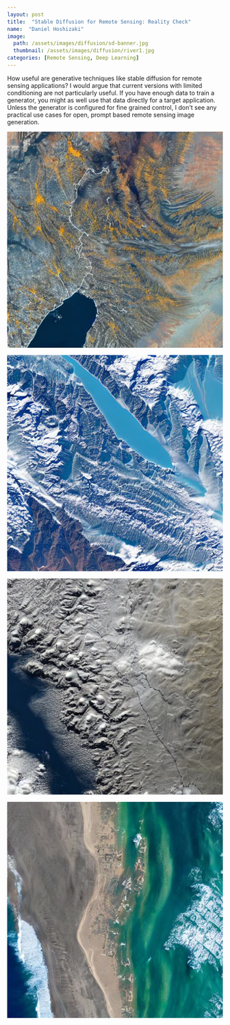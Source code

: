 ```yaml
---
layout: post
title:  "Stable Diffusion for Remote Sensing: Reality Check"
name:  "Daniel Hoshizaki"
image:
  path: /assets/images/diffusion/sd-banner.jpg
  thumbnail: /assets/images/diffusion/river1.jpg
categories: [Remote Sensing, Deep Learning]
---
```


How useful are generative techniques like stable diffusion for remote sensing applications? I would argue that current versions with limited conditioning are not particularly useful. If you have enough data to train a generator, you might as well use that data directly for a target application. Unless the generator is configured for fine grained control, I don't see any practical use cases for open, prompt based remote sensing image generation.

<p align="center">
  <img src="/assets/images/diffusion/river1.jpg" />
</p>
<p align="center">
  <img src="/assets/images/diffusion/sd3.jpg" />
</p>
<p align="center">
  <img src="/assets/images/diffusion/sd6.jpg" />
</p>
<p align="center">
  <img src="/assets/images/diffusion/sd9.jpg" />
</p>

